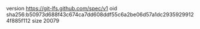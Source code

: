 version https://git-lfs.github.com/spec/v1
oid sha256:b50973d688f43c674ca7dd608ddf55c6a2be06d57a1dc29359299124f885f112
size 20079
